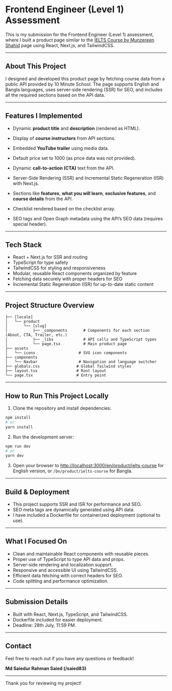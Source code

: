 # Frontend Engineer (Level 1) Assessment

This is my submission for the Frontend Engineer (Level 1) assessment, where I built a product page similar to the [IELTS Course by Munzereen Shahid](https://10minuteschool.com/product/ielts-course/) page using React, Next.js, and TailwindCSS.

---

## About This Project

I designed and developed this product page by fetching course data from a public API provided by 10 Minute School. The page supports English and Bangla languages, uses server-side rendering (SSR) for SEO, and includes all the required sections based on the API data.

---

## Features I Implemented

- Dynamic **product title** and **description** (rendered as HTML).
- Display of **course instructors** from API sections.
- Embedded **YouTube trailer** using media data.
- Default price set to 1000 (as price data was not provided).
- Dynamic **call-to-action (CTA)** text from the API.

- Server-Side Rendering (SSR) and Incremental Static Regeneration (ISR) with Next.js.
- Sections like **features**, **what you will learn**, **exclusive features**, and **course details** from the API.
- Checklist rendered based on the checklist array.
- SEO tags and Open Graph metadata using the API’s SEO data (requires special header).

---

## Tech Stack

- React + Next.js for SSR and routing
- TypeScript for type safety
- TailwindCSS for styling and responsiveness
- Modular, reusable React components organized by feature
- Fetching data securely with proper headers for SEO
- Incremental Static Regeneration (ISR) for up-to-date static content

---

## Project Structure Overview

```
├── [locale]
│   └── product
│       └── [slug]
│           ├── _components       # Components for each section (About, CTA, Trailer, etc.)
│           ├── _libs             # API calls and TypeScript types
│           └── page.tsx          # Main product page
├── assets
│   └── icons                   # SVG icon components
├── components
│   └── Navbar                  # Navigation and language switcher
├── globals.css                # Global Tailwind styles
├── layout.tsx                 # Root layout
└── page.tsx                   # Entry point
```

---

## How to Run This Project Locally

1. Clone the repository and install dependencies:

```bash
npm install
# or
yarn install
```

2. Run the development server:

```bash
npm run dev
# or
yarn dev
```

3. Open your browser to [http://localhost:3000/en/product/ielts-course](http://localhost:3000/en/product/ielts-course) for English version, or `/bn/product/ielts-course` for Bangla.

---

## Build & Deployment

- This project supports SSR and ISR for performance and SEO.
- SEO meta tags are dynamically generated using API data.
- I have included a Dockerfile for containerized deployment (optional to use).

---

## What I Focused On

- Clean and maintainable React components with reusable pieces.
- Proper use of TypeScript to type API data and props.
- Server-side rendering and localization support.
- Responsive and accessible UI using TailwindCSS.
- Efficient data fetching with correct headers for SEO.
- Code splitting and performance optimization.

---

## Submission Details

- Built with React, Next.js, TypeScript, and TailwindCSS.
- Dockerfile included for easier deployment.
- Deadline: 28th July, 11:59 PM.

---

## Contact

Feel free to reach out if you have any questions or feedback!

**Md Saiedur Rahman Saied (/saied83)**

---

Thank you for reviewing my project!
